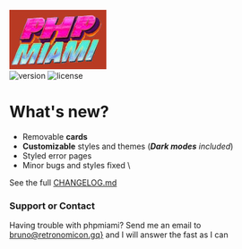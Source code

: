 ![logo](https://github.com/bruneo32/phpmiami/blob/1.2/res/banner.jpg)
\
![version](https://img.shields.io/badge/version-1.2-cornflowerblue.svg)
![license](https://img.shields.io/badge/license-CC0-orangered.svg)

# What's new?

- Removable **cards**
- **Customizable** styles and themes (_**Dark modes** included_)
- Styled error pages
- Minor bugs and styles fixed
\

See the full [CHANGELOG.md](https://github.com/bruneo32/phpmiami/edit/1.2/CHANGELOG.md)

### Support or Contact

Having trouble with phpmiami?
Send me an email to [bruno@retronomicon.gq}](mailto:bruno@retronomicon.gq) and I will answer the fast as I can
